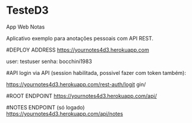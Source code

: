 # TesteD3
App Web Notas

Aplicativo exemplo para anotações pessoais com API REST.

#DEPLOY ADDRESS
https://yournotes4d3.herokuapp.com

user: testuser
senha: bocchini1983


#API
login via API (session habilitada, possivel fazer com token também):

https://yournotes4d3.herokuapp.com/rest-auth/logit gin/

#ROOT ENDPOINT
https://yournotes4d3.herokuapp.com/api/

#NOTES ENDPOINT (só logado)
https://yournotes4d3.herokuapp.com/api/notes
